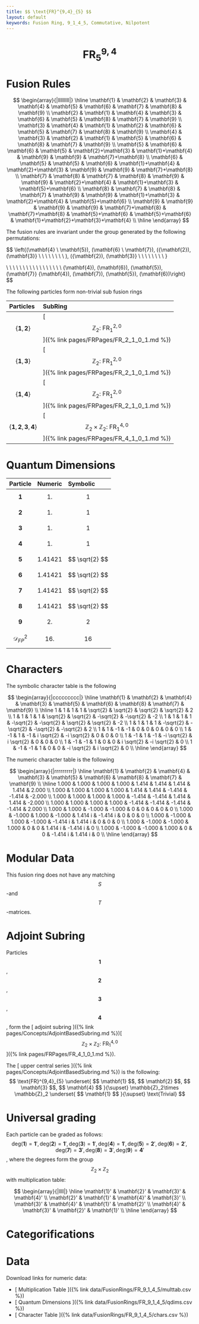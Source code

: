```yaml
---
title: $$ \text{FR}^{9,4}_{5} $$
layout: default
keywords: Fusion Ring, 9_1_4_5, Commutative, Nilpotent
---
```

# $$ \text{FR}^{9,4}_{5} $$


# Fusion Rules

$$
\begin{array}{|lllllllll|}
\hline
 \mathbf{1} & \mathbf{2} & \mathbf{3} & \mathbf{4} & \mathbf{5} & \mathbf{6} & \mathbf{7} & \mathbf{8} & \mathbf{9} \\
 \mathbf{2} & \mathbf{1} & \mathbf{4} & \mathbf{3} & \mathbf{6} & \mathbf{5} & \mathbf{8} & \mathbf{7} & \mathbf{9} \\
 \mathbf{3} & \mathbf{4} & \mathbf{1} & \mathbf{2} & \mathbf{6} & \mathbf{5} & \mathbf{7} & \mathbf{8} & \mathbf{9} \\
 \mathbf{4} & \mathbf{3} & \mathbf{2} & \mathbf{1} & \mathbf{5} & \mathbf{6} & \mathbf{8} & \mathbf{7} & \mathbf{9} \\
 \mathbf{5} & \mathbf{6} & \mathbf{6} & \mathbf{5} & \mathbf{2}+\mathbf{3} & \mathbf{1}+\mathbf{4} & \mathbf{9} & \mathbf{9} & \mathbf{7}+\mathbf{8} \\
 \mathbf{6} & \mathbf{5} & \mathbf{5} & \mathbf{6} & \mathbf{1}+\mathbf{4} & \mathbf{2}+\mathbf{3} & \mathbf{9} & \mathbf{9} & \mathbf{7}+\mathbf{8} \\
 \mathbf{7} & \mathbf{8} & \mathbf{7} & \mathbf{8} & \mathbf{9} & \mathbf{9} & \mathbf{2}+\mathbf{4} & \mathbf{1}+\mathbf{3} & \mathbf{5}+\mathbf{6} \\
 \mathbf{8} & \mathbf{7} & \mathbf{8} & \mathbf{7} & \mathbf{9} & \mathbf{9} & \mathbf{1}+\mathbf{3} & \mathbf{2}+\mathbf{4} & \mathbf{5}+\mathbf{6} \\
 \mathbf{9} & \mathbf{9} & \mathbf{9} & \mathbf{9} & \mathbf{7}+\mathbf{8} & \mathbf{7}+\mathbf{8} & \mathbf{5}+\mathbf{6} & \mathbf{5}+\mathbf{6} & \mathbf{1}+\mathbf{2}+\mathbf{3}+\mathbf{4} \\
\hline
\end{array}
$$


The fusion rules are invariant under the group generated by the following permutations:

$$ \left\{(\mathbf{4} \ \mathbf{5}), (\mathbf{6} \ \mathbf{7}), ({\mathbf{2}), (\mathbf{3}} \  \  \  \  \  \  \  \ ), ({\mathbf{2}), (\mathbf{3}} \  \  \  \  \  \  \  \ }

 \  \  \  \  \  \  \  \  \  \  \  \  \  \  \  \  \ {\mathbf{4}), (\mathbf{6}), (\mathbf{5}), (\mathbf{7}}  {\mathbf{4}), (\mathbf{7}), (\mathbf{5}), (\mathbf{6})\right\} $$


The following particles form non-trivial sub fusion rings

| Particles | SubRing |
| :------ | :------ |
| $$ \{\mathbf{1},\mathbf{2}\} $$ | [ $$ \mathbb{Z}_2:\ \text{FR}^{2,0}_{1} $$ ]({% link pages/FRPages/FR_2_1_0_1.md %}) |
| $$ \{\mathbf{1},\mathbf{3}\} $$ | [ $$ \mathbb{Z}_2:\ \text{FR}^{2,0}_{1} $$ ]({% link pages/FRPages/FR_2_1_0_1.md %}) |
| $$ \{\mathbf{1},\mathbf{4}\} $$ | [ $$ \mathbb{Z}_2:\ \text{FR}^{2,0}_{1} $$ ]({% link pages/FRPages/FR_2_1_0_1.md %}) |
| $$ \{\mathbf{1},\mathbf{2},\mathbf{3},\mathbf{4}\} $$ | [ $$ \mathbb{Z}_2\times \mathbb{Z}_2:\ \text{FR}^{4,0}_{1} $$ ]({% link pages/FRPages/FR_4_1_0_1.md %}) |


# Quantum Dimensions

| Particle | Numeric | Symbolic |
| :------ | :------ | :------ |
| $$ \mathbf{1} $$ | $$ 1. $$ | $$ 1 $$ |
| $$ \mathbf{2} $$ | $$ 1. $$ | $$ 1 $$ |
| $$ \mathbf{3} $$ | $$ 1. $$ | $$ 1 $$ |
| $$ \mathbf{4} $$ | $$ 1. $$ | $$ 1 $$ |
| $$ \mathbf{5} $$ | $$ 1.41421 $$ | $$ \sqrt{2} $$ |
| $$ \mathbf{6} $$ | $$ 1.41421 $$ | $$ \sqrt{2} $$ |
| $$ \mathbf{7} $$ | $$ 1.41421 $$ | $$ \sqrt{2} $$ |
| $$ \mathbf{8} $$ | $$ 1.41421 $$ | $$ \sqrt{2} $$ |
| $$ \mathbf{9} $$ | $$ 2. $$ | $$ 2 $$ |
| $$ \mathcal{D}_{FP}^2 $$ | $$ 16. $$ | $$ 16 $$ |

# Characters

The symbolic character table is the following

$$
\begin{array}{|ccccccccc|}
\hline
 \mathbf{1} & \mathbf{2} & \mathbf{4} & \mathbf{3} & \mathbf{5} & \mathbf{6} & \mathbf{8} & \mathbf{7} & \mathbf{9} \\
\hline
 1 & 1 & 1 & 1 & \sqrt{2} & \sqrt{2} & \sqrt{2} & \sqrt{2} & 2 \\
 1 & 1 & 1 & 1 & \sqrt{2} & \sqrt{2} & -\sqrt{2} & -\sqrt{2} & -2 \\
 1 & 1 & 1 & 1 & -\sqrt{2} & -\sqrt{2} & \sqrt{2} & \sqrt{2} & -2 \\
 1 & 1 & 1 & 1 & -\sqrt{2} & -\sqrt{2} & -\sqrt{2} & -\sqrt{2} & 2 \\
 1 & 1 & -1 & -1 & 0 & 0 & 0 & 0 & 0 \\
 1 & -1 & 1 & -1 & i \sqrt{2} & -i \sqrt{2} & 0 & 0 & 0 \\
 1 & -1 & 1 & -1 & -i \sqrt{2} & i \sqrt{2} & 0 & 0 & 0 \\
 1 & -1 & -1 & 1 & 0 & 0 & i \sqrt{2} & -i \sqrt{2} & 0 \\
 1 & -1 & -1 & 1 & 0 & 0 & -i \sqrt{2} & i \sqrt{2} & 0 \\
\hline
\end{array}
$$

The numeric character table is the following

$$
\begin{array}{|rrrrrrrrr|}
\hline
 \mathbf{1} & \mathbf{2} & \mathbf{4} & \mathbf{3} & \mathbf{5} & \mathbf{6} & \mathbf{8} & \mathbf{7} & \mathbf{9} \\
\hline
 1.000 & 1.000 & 1.000 & 1.000 & 1.414 & 1.414 & 1.414 & 1.414 & 2.000 \\
 1.000 & 1.000 & 1.000 & 1.000 & 1.414 & 1.414 & -1.414 & -1.414 & -2.000 \\
 1.000 & 1.000 & 1.000 & 1.000 & -1.414 & -1.414 & 1.414 & 1.414 & -2.000 \\
 1.000 & 1.000 & 1.000 & 1.000 & -1.414 & -1.414 & -1.414 & -1.414 & 2.000 \\
 1.000 & 1.000 & -1.000 & -1.000 & 0 & 0 & 0 & 0 & 0 \\
 1.000 & -1.000 & 1.000 & -1.000 & 1.414 i & -1.414 i & 0 & 0 & 0 \\
 1.000 & -1.000 & 1.000 & -1.000 & -1.414 i & 1.414 i & 0 & 0 & 0 \\
 1.000 & -1.000 & -1.000 & 1.000 & 0 & 0 & 1.414 i & -1.414 i & 0 \\
 1.000 & -1.000 & -1.000 & 1.000 & 0 & 0 & -1.414 i & 1.414 i & 0 \\
\hline
\end{array}
$$

# Modular Data

This fusion ring does not have any matching $$ S $$-and $$ T $$-matrices.

# Adjoint Subring

Particles $$ \mathbf{1} $$, $$ \mathbf{2} $$, $$ \mathbf{3} $$, $$ \mathbf{4} $$, form the [ adjoint subring ]({% link pages/Concepts/AdjointBasedSubring.md %})[ $$ \mathbb{Z}_2\times \mathbb{Z}_2:\ \text{FR}^{4,0}_{1} $$ ]({% link pages/FRPages/FR_4_1_0_1.md %}).

The [ upper central series ]({% link pages/Concepts/AdjointBasedSubring.md %}) is the following:
$$ \text{FR}^{9,4}_{5} \underset{ $$ \mathbf{1} $$, $$ \mathbf{2} $$, $$ \mathbf{3} $$, $$ \mathbf{4} $$ }{\supset}  \mathbb{Z}_2\times \mathbb{Z}_2 \underset{ $$ \mathbf{1} $$ }{\supset}  \text{Trivial} $$

# Universal grading

Each particle can be graded as follows: $$ \text{deg}(\mathbf{1}) = \mathbf{1}', \text{deg}(\mathbf{2}) = \mathbf{1}', \text{deg}(\mathbf{3}) = \mathbf{1}', \text{deg}(\mathbf{4}) = \mathbf{1}', \text{deg}(\mathbf{5}) = \mathbf{2}', \text{deg}(\mathbf{6}) = \mathbf{2}', \text{deg}(\mathbf{7}) = \mathbf{3}', \text{deg}(\mathbf{8}) = \mathbf{3}', \text{deg}(\mathbf{9}) = \mathbf{4}' $$, where the degrees form the group $$ \mathbb{Z}_2\times \mathbb{Z}_2 $$ with multiplication table:

$$
\begin{array}{|llll|}
\hline
 \mathbf{1}' & \mathbf{2}' & \mathbf{3}' & \mathbf{4}' \\
 \mathbf{2}' & \mathbf{1}' & \mathbf{4}' & \mathbf{3}' \\
 \mathbf{3}' & \mathbf{4}' & \mathbf{1}' & \mathbf{2}' \\
 \mathbf{4}' & \mathbf{3}' & \mathbf{2}' & \mathbf{1}' \\
\hline
\end{array}
$$

# Categorifications



# Data

Download links for numeric data:

* [ Multiplication Table ]({% link data/FusionRings/FR_9_1_4_5/multtab.csv %})
* [ Quantum Dimensions ]({% link data/FusionRings/FR_9_1_4_5/qdims.csv %})
* [ Character Table ]({% link data/FusionRings/FR_9_1_4_5/chars.csv %})